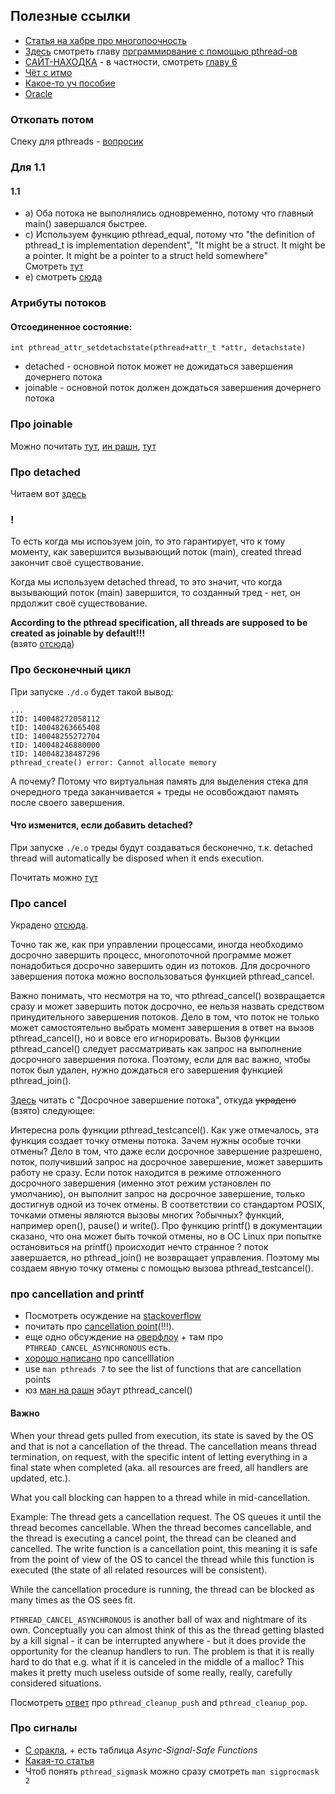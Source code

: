 ## Полезные ссылки  
- [Cтатья на хабре про многопоочность](https://habr.com/ru/companies/otus/articles/549814/)  
- [Здесь](https://dmilvdv.narod.ru/Translate/ELSDD/index.html) смотреть главу [прграммирвание с помощью pthread-ов](https://dmilvdv.narod.ru/Translate/ELSDD/elsdd_programming_with_pthreads.html)  
- [САЙТ-НАХОДКА](https://w3.cs.jmu.edu/kirkpams/OpenCSF/Books/csf/html/index.html) - в частности, смотреть [главу 6](https://w3.cs.jmu.edu/kirkpams/OpenCSF/Books/csf/html/ThreadsOverview.html)  
- [Чёт с итмо](https://se.ifmo.ru/~ad/Education_Information/System_Soft/Mod_8/Unix/Part3/preparing3.html)  
- [Какое-то уч пособие](https://portal.tpu.ru/SHARED/v/VSS/Study_work/OS/Tab/lab3.pdf)  
- [Oracle](https://docs.oracle.com/cd/E19683-01/806-6867/index.html)  


### Откопать потом   
Спеку для pthreads - [вопросик](https://stackoverflow.com/questions/9625036/what-is-the-official-standard-for-pthreads)  


### Для 1.1  
#### 1.1
  -  a) Оба потока не выполнялись одновременно, потому что главный main() завершался быстрее.  
  -  c) Используем функцию pthread_equal, потому что 
  "the definition of pthread_t is implementation dependent", 
  "It might be a struct. It might be a pointer. It might be a pointer to a struct held somewhere"  
  Смотреть [тут](https://stackoverflow.com/questions/37675763/why-cannot-i-directly-compare-2-thread-ids-instead-of-using-pthread-equal)   
  - e) смотреть [сюда]( 
  https://github.com/DaryaEvd/osi_threads/blob/44b7c8268304573f27fe8abbce7a8bacbfc4483d/lab1/code/1.1/theo.txt)   


### Атрибуты потоков  

#### Отсоединенное состояние:  
`int pthread_attr_setdetachstate(pthread+attr_t *attr, detachstate)`  

- detached - основной поток может не дожидаться завершения дочернего потока  
- joinable - основной поток должен дождаться завершения дочернего потока  
  
### Про joinable  
Можно почитать [тут](https://www.ibm.com/docs/en/zos/2.1.0?topic=functions-pthread-join-wait-thread-end), [ин рашн](https://www.ibm.com/docs/ru/aix/7.2?topic=programming-joining-threads), [тут](https://pubs.opengroup.org/onlinepubs/009695399/functions/pthread_join.html#:~:text=The%20pthread_join()%20function%20provides,were%20used%20by%20the%20thread.)  

### Про detached  
Читаем вот [здесь](https://dmilvdv.narod.ru/Translate/ELSDD/elsdd_detached_threads.html)  

### !  
То есть когда мы испоьзуем join, то это гарантирует, что к тому моменту, как завершится вызывающий поток (main), created thread закончит своё существование.  

Когда мы используем detached thread, то это значит, что когда вызывающий поток (main) завершится, то созданный тред - нет, он прдолжит своё существование.  

**According to the pthread specification, all threads are supposed to be created as joinable by default!!!**  
(взято [отсюда](https://w3.cs.jmu.edu/kirkpams/OpenCSF/Books/csf/html/POSIXThreads.html))  


### Про бесконечный цикл   
При запуске `./d.o` будет такой вывод:  
```
...
tID: 140048272058112
tID: 140048263665408
tID: 140048255272704
tID: 140048246880000
tID: 140048238487296
pthread_create() error: Cannot allocate memory
```  
А почему? Потому что виртуальная память для выделения стека для очередного треда заканчивается + треды не осовбождают память после своего завершения.  

#### Что изменится, если добавить detached?  
При запуске `./e.o` треды будут создаваться бесконечно, т.к. detached thread will automatically be disposed when it ends execution.   

Почитать можно [тут](https://stackoverflow.com/questions/42442990/pthread-create-cannot-allocate-memory)  


### Про cancel 
Украдено [отсюда](https://habr.com/ru/articles/326138/).  

Точно так же, как при управлении процессами, иногда необходимо досрочно завершить процесс, многопоточной программе может понадобиться досрочно завершить один из потоков. Для досрочного завершения потока можно воспользоваться функцией pthread_cancel.  

Важно понимать, что несмотря на то, что pthread_cancel() возвращается сразу и может завершить поток досрочно, ее нельзя назвать средством принудительного завершения потоков. Дело в том, что поток не только может самостоятельно выбрать момент завершения в ответ на вызов pthread_cancel(), но и вовсе его игнорировать. Вызов функции pthread_cancel() следует рассматривать как запрос на выполнение досрочного завершения потока. Поэтому, если для вас важно, чтобы поток был удален, нужно дождаться его завершения функцией pthread_join().  

[Здесь](https://se.ifmo.ru/~ad/Education_Information/System_Soft/Mod_8/Unix/Part3/preparing3.html) читать с "Досрочное завершение потока", откуда ~~украдено~~ (взято) следующее: 

Интересна роль функции pthread_testcancel(). Как уже отмечалось, эта функция создает точку отмены потока. Зачем нужны особые точки отмены? Дело в том, что даже если досрочное завершение разрешено, поток, получивший запрос на досрочное завершение, может завершить работу не сразу. Если поток находится в режиме отложенного досрочного завершения (именно этот режим установлен по умолчанию), он выполнит запрос на досрочное завершение, только достигнув одной из точек отмены. В соответствии со стандартом POSIX, точками отмены являются вызовы многих ?обычных? функций, например open(), pause() и write(). Про функцию printf() в документации сказано, что она может быть точкой отмены, но в ОС Linux при попытке остановиться на printf() происходит нечто странное ? поток завершается, но pthread_join() не возвращает управления. Поэтому мы создаем явную точку отмены с помощью вызова pthread_testcancel().  

### про cancellation and printf  
- Посмотреть осуждение на [stackoverflow](https://stackoverflow.com/questions/17208690/cancelling-a-pthread-and-printf-behaviour)  
- почитать про [cancellation point](https://stackoverflow.com/questions/27374707/what-exactly-is-a-cancellation-point#comment43199960_27374707)(!!!).  
- еще одно обсуждение на [оверфлоу](https://stackoverflow.com/questions/23220206/what-are-pthread-cancelation-points-used-for) + там про `PTHREAD_CANCEL_ASYNCHRONOUS` есть.
- [хорошо написано](https://intuit.ru/studies/courses/570/426/lecture/9691?page=4) про cancelllation
- use `man pthreads 7` to see the list of functions that are cancellation points
- юз [ман на рашн](https://manpages.debian.org/bullseye-backports/manpages-ru-dev/pthread_cancel.3.ru.html) эбаут pthread_cancel()



#### Важно  
When your thread gets pulled from execution, its state is saved by the OS and that is not a cancellation of the thread. The cancellation means thread termination, on request, with the specific intent of letting everything in a final state when completed (aka. all resources are freed, all handlers are updated, etc.).

What you call blocking can happen to a thread while in mid-cancellation.

Example: The thread gets a cancellation request. The OS queues it until the thread becomes cancellable. When the thread becomes cancellable, and the thread is executing a cancel point, the thread can be cleaned and cancelled. The write function is a cancellation point, this meaning it is safe from the point of view of the OS to cancel the thread while this function is executed (the state of all related resources will be consistent).

While the cancellation procedure is running, the thread can be blocked as many times as the OS sees fit.  

`PTHREAD_CANCEL_ASYNCHRONOUS` is another ball of wax and nightmare of its own. Conceptually you can almost think of this as the thread getting blasted by a kill signal - it can be interrupted anywhere - but it does provide the opportunity for the cleanup handlers to run. The problem is that it is really hard to do that e.g. what if it is canceled in the middle of a malloc? This makes it pretty much useless outside of some really, really, carefully considered situations.

Посмотреть [ответ](https://stackoverflow.com/questions/74100179/usage-of-pthread-cleanup-push-and-pthread-cleanup-pop) про `pthread_cleanup_push` and `pthread_cleanup_pop`.  

### Про сигналы   
- [С оракла](https://docs.oracle.com/cd/E19455-01/806-5257/6je9h033a/index.html), + есть таблица *Async-Signal-Safe Functions*  
- [Какая-то статья](https://devarea.com/linux-handling-signals-in-a-multithreaded-application/)  
- Чтоб понять `pthread_sigmask` можно сразу смотреть `man sigprocmask 2`



